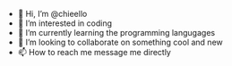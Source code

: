 - 👋 Hi, I’m @chieello
- 👀 I’m interested in coding
- 🌱 I’m currently learning the programming langugages
- 💞️ I’m looking to collaborate on something cool and new
- 📫 How to reach me message me directly

<!---
chieello/chieello is a ✨ special ✨ repository because its `README.md` (this file) appears on your GitHub profile.
You can click the Preview link to take a look at your changes.
--->
